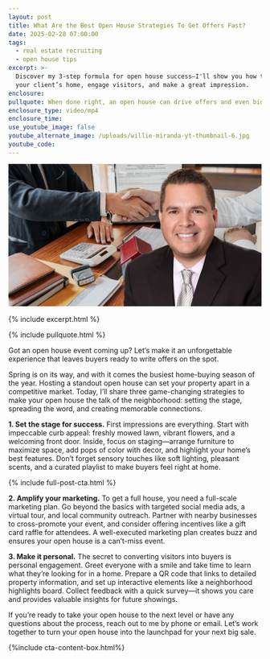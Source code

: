 ```yaml
---
layout: post
title: What Are the Best Open House Strategies To Get Offers Fast?
date: 2025-02-28 07:00:00
tags:
  - real estate recruiting
  - open house tips
excerpt: >-
  Discover my 3-step formula for open house success—I'll show you how to market
  your client’s home, engage visitors, and make a great impression.
enclosure:
pullquote: When done right, an open house can drive offers and even bidding wars.
enclosure_type: video/mp4
enclosure_time:
use_youtube_image: false
youtube_alternate_image: /uploads/willie-miranda-yt-thumbnail-6.jpg
youtube_code:
---
```

![](/uploads/willie-miranda-yt-thumbnail-8.jpg)

{% include excerpt.html %}

{% include pullquote.html %}

Got an open house event coming up? Let’s make it an unforgettable experience that leaves buyers ready to write offers on the spot.

Spring is on its way, and with it comes the busiest home-buying season of the year. Hosting a standout open house can set your property apart in a competitive market. Today, I’ll share three game-changing strategies to make your open house the talk of the neighborhood: setting the stage, spreading the word, and creating memorable connections.

**1\. Set the stage for success.** First impressions are everything. Start with impeccable curb appeal: freshly mowed lawn, vibrant flowers, and a welcoming front door. Inside, focus on staging—arrange furniture to maximize space, add pops of color with decor, and highlight your home’s best features. Don’t forget sensory touches like soft lighting, pleasant scents, and a curated playlist to make buyers feel right at home.

{% include full-post-cta.html %}

**2\. Amplify your marketing.** To get a full house, you need a full-scale marketing plan. Go beyond the basics with targeted social media ads, a virtual tour, and local community outreach. Partner with nearby businesses to cross-promote your event, and consider offering incentives like a gift card raffle for attendees. A well-executed marketing plan creates buzz and ensures your open house is a can’t-miss event.

**3\. Make it personal.** The secret to converting visitors into buyers is personal engagement. Greet everyone with a smile and take time to learn what they’re looking for in a home. Prepare a QR code that links to detailed property information, and set up interactive elements like a neighborhood highlights board. Collect feedback with a quick survey—it shows you care and provides valuable insights for future showings.

If you’re ready to take your open house to the next level or have any questions about the process, reach out to me by phone or email. Let’s work together to turn your open house into the launchpad for your next big sale.

{%include cta-content-box.html%}